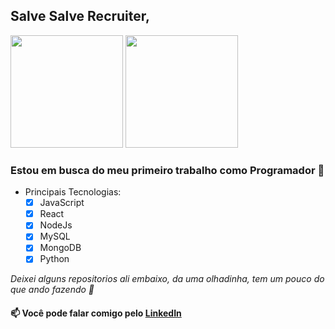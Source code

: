 ## Salve Salve Recruiter,

<div>
  <a href="https://github.com/IsaacMagno"></a>
  <img height="180em" src="https://github-readme-stats.vercel.app/api/top-langs/?username=IsaacMagno&layout=compact&langs_count=10&theme=github_dark"/>
  <img height="180em" src="https://github-readme-stats.vercel.app/api?username=IsaacMagno&show_icons=true&theme=github_dark&include_all_commits=true&count_private=true" />
</div>
  
### Estou em busca do meu primeiro trabalho como Programador :floppy_disk:
- Principais Tecnologias:
    - [x] JavaScript
    - [x] React
    - [x] NodeJs
    - [x] MySQL
    - [x] MongoDB
    - [x] Python
    
*Deixei alguns repositorios ali embaixo, da uma olhadinha, tem um pouco do que ando fazendo :monocle_face:*

#### 📫 Você pode falar comigo pelo <a href="https://www.linkedin.com/in/isaacmagno/">LinkedIn</a>
